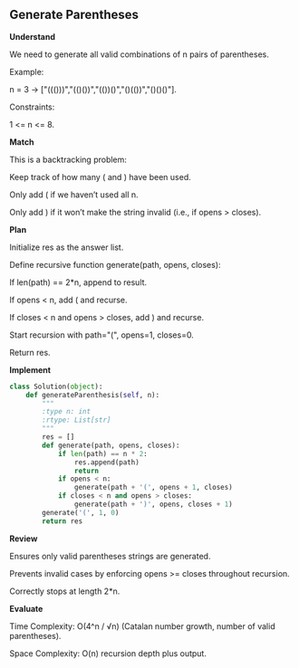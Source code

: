 ## Generate Parentheses
**Understand**

We need to generate all valid combinations of n pairs of parentheses.

Example:

n = 3 → ["((()))","(()())","(())()","()(())","()()()"].

Constraints:

1 <= n <= 8.

**Match**

This is a backtracking problem:

Keep track of how many ( and ) have been used.

Only add ( if we haven’t used all n.

Only add ) if it won’t make the string invalid (i.e., if opens > closes).

**Plan**

Initialize res as the answer list.

Define recursive function generate(path, opens, closes):

If len(path) == 2*n, append to result.

If opens < n, add ( and recurse.

If closes < n and opens > closes, add ) and recurse.

Start recursion with path="(", opens=1, closes=0.

Return res.

**Implement**
```py
class Solution(object):
    def generateParenthesis(self, n):
        """
        :type n: int
        :rtype: List[str]
        """
        res = []
        def generate(path, opens, closes):
            if len(path) == n * 2:
                res.append(path)
                return
            if opens < n:
                generate(path + '(', opens + 1, closes)
            if closes < n and opens > closes:
                generate(path + ')', opens, closes + 1)
        generate('(', 1, 0)
        return res
```

**Review**

Ensures only valid parentheses strings are generated.

Prevents invalid cases by enforcing opens >= closes throughout recursion.

Correctly stops at length 2*n.

**Evaluate**

Time Complexity: O(4^n / √n) (Catalan number growth, number of valid parentheses).

Space Complexity: O(n) recursion depth plus output.